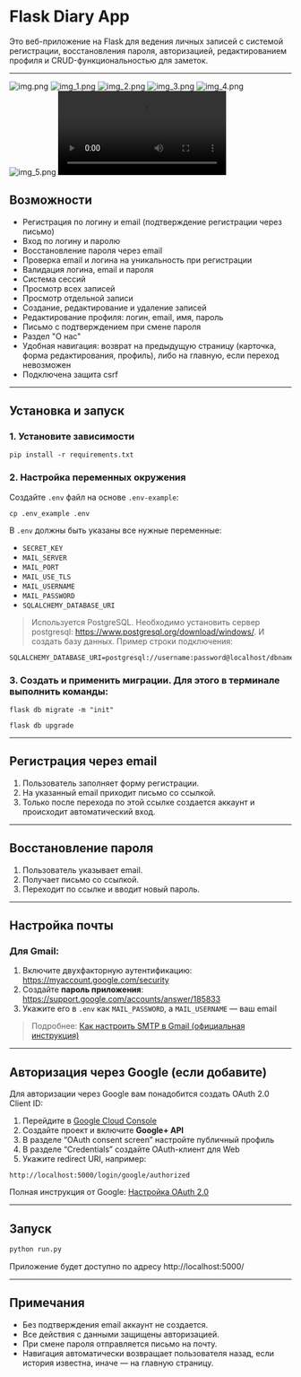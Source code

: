# Flask Diary App

Это веб-приложение на Flask для ведения личных записей с системой регистрации, восстановления пароля, авторизацией, редактированием профиля и CRUD-функциональностью для заметок.

---
![img.png](media/img.png)
![img_1.png](media/img_1.png)
![img_2.png](media/img_2.png)
![img_3.png](media/img_3.png)
![img_4.png](media/img_4.png)
![img_5.png](media/img_5.png)
![diary.mp4](media/diary.mp4)
## Возможности

- Регистрация по логину и email (подтверждение регистрации через письмо)
- Вход по логину и паролю
- Восстановление пароля через email
- Проверка email и логина на уникальность при регистрации
- Валидация логина, email и пароля
- Система сессий
- Просмотр всех записей
- Просмотр отдельной записи
- Создание, редактирование и удаление записей
- Редактирование профиля: логин, email, имя, пароль
- Письмо с подтверждением при смене пароля
- Раздел "О нас"
- Удобная навигация: возврат на предыдущую страницу (карточка, форма редактирования, профиль), либо на главную, если переход невозможен
- Подключена защита csrf
---

## Установка и запуск

### 1. Установите зависимости
```
pip install -r requirements.txt
```

### 2. Настройка переменных окружения

Создайте `.env` файл на основе `.env-example`:
```
cp .env_example .env
```

В `.env` должны быть указаны все нужные переменные:
- `SECRET_KEY`
- `MAIL_SERVER`
- `MAIL_PORT`
- `MAIL_USE_TLS`
- `MAIL_USERNAME`
- `MAIL_PASSWORD`
- `SQLALCHEMY_DATABASE_URI`

> Используется PostgreSQL.
> Необходимо установить сервер postgresql: https://www.postgresql.org/download/windows/. И создать базу данных.
> Пример строки подключения:
```
SQLALCHEMY_DATABASE_URI=postgresql://username:password@localhost/dbname
```

### 3. Создать и применить миграции. Для этого в терминале выполнить команды:
```
flask db migrate -m "init"
```
```
flask db upgrade
```
---

## Регистрация через email

1. Пользователь заполняет форму регистрации.
2. На указанный email приходит письмо со ссылкой.
3. Только после перехода по этой ссылке создается аккаунт и происходит автоматический вход.

---

## Восстановление пароля

1. Пользователь указывает email.
2. Получает письмо со ссылкой.
3. Переходит по ссылке и вводит новый пароль.

---

## Настройка почты

### Для Gmail:

1. Включите двухфакторную аутентификацию: https://myaccount.google.com/security
2. Создайте **пароль приложения**: https://support.google.com/accounts/answer/185833
3. Укажите его в `.env` как `MAIL_PASSWORD`, а `MAIL_USERNAME` — ваш email

> Подробнее: [Как настроить SMTP в Gmail (официальная инструкция)](https://support.google.com/mail/answer/7126229)

---

## Авторизация через Google (если добавите)

Для авторизации через Google вам понадобится создать OAuth 2.0 Client ID:
1. Перейдите в [Google Cloud Console](https://console.cloud.google.com/)
2. Создайте проект и включите **Google+ API**
3. В разделе “OAuth consent screen” настройте публичный профиль
4. В разделе “Credentials” создайте OAuth-клиент для Web
5. Укажите redirect URI, например:
```
http://localhost:5000/login/google/authorized
```

Полная инструкция от Google: [Настройка OAuth 2.0](https://developers.google.com/identity/protocols/oauth2)

---

## Запуск

```bash
python run.py
```

Приложение будет доступно по адресу http://localhost:5000/

---

## Примечания

- Без подтверждения email аккаунт не создается.
- Все действия с данными защищены авторизацией.
- При смене пароля отправляется письмо на почту.
- Навигация автоматически возвращает пользователя назад, если история известна, иначе — на главную страницу.